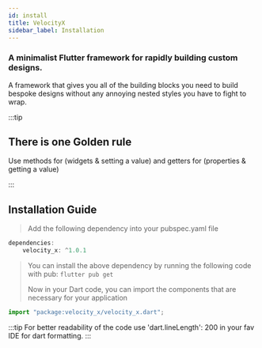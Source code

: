 ```yaml
---
id: install
title: VelocityX
sidebar_label: Installation
---
```


### **A minimalist Flutter framework for rapidly building custom designs.**

A framework that gives you all of the building blocks you need to build bespoke designs without any annoying nested styles you have to fight to wrap.

:::tip

## **There is one Golden rule**

Use methods for (widgets & setting a value) and getters for (properties & getting a value)

:::

## Installation Guide

> Add the following dependency into your pubspec.yaml file

```javascript
dependencies:
    velocity_x: ^1.0.1
```

> You can install the above dependency by running the following code with pub:
> `flutter pub get`
>
> Now in your Dart code, you can import the components that are necessary for your application

```javascript
import "package:velocity_x/velocity_x.dart";
```

:::tip
For better readability of the code use 'dart.lineLength': 200 in your fav IDE for dart formatting.
:::
